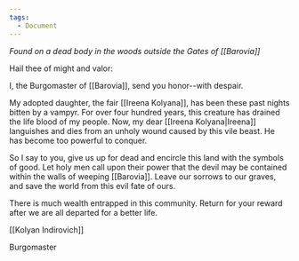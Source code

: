 ```yaml
---
tags:
  - Document
---
```

*Found on a dead body in the woods outside the Gates of [[Barovia]]*

Hail thee of might and valor:

I, the Burgomaster of [[Barovia]], send you honor--with despair.

My adopted daughter, the fair [[Ireena Kolyana]], has been these past nights bitten by a vampyr. For over four hundred years, this creature has drained the life blood of my people. Now, my dear [[Ireena Kolyana|Ireena]] languishes and dies from an unholy wound caused by this vile beast. He has become too powerful to conquer.

So I say to you, give us up for dead and encircle this land with the symbols of good. Let holy men call upon their power that the devil may be contained within the walls of weeping [[Barovia]]. Leave our sorrows to our graves, and save the world from this evil fate of ours.

There is much wealth entrapped in this community. Return for your reward after we are all departed for a better life.

[[Kolyan Indirovich]]

Burgomaster